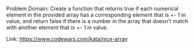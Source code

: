 Problem Domain:
Create a function that returns true if each numerical element in the provided array has a corresponding element that is +- 1 in value, and return false if there is a number in the array that doesn't match with another element that is +- 1 in value.

Link: https://www.codewars.com/kata/nice-array
